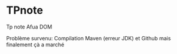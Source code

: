 # TPnote
Tp note Afua DOM

Problème survenu: Compilation Maven (erreur JDK) et Github mais finalement çà a marché
